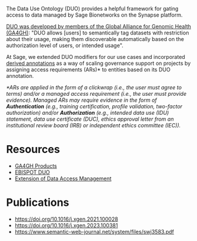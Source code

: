 
The Data Use Ontology (DUO) provides a helpful framework for gating access to data managed by Sage Bionetworks on the Synapse platform. 

[DUO was developed by members of the Global Alliance for Genomic Health (GA4GH)](https://github.com/EBISPOT/DUO/blob/master/README.md): "DUO allows [users] to semantically tag datasets with restriction about their usage, making them discoverable automatically based on the authorization level of users, or intended usage".

At Sage, we extended DUO modifiers for our use cases and incorporated [derived annotations](https://sagebionetworks.jira.com/wiki/spaces/PLFM/pages/2597617665/API+Changes+to+support+Extension+of+Data+Access+Management+to+Users+outside+of+Sage+ACT) as a way of scaling governance support on projects by assigning access requirements (ARs)* to entities based on its DUO annotation.

_*ARs are applied in the form of a clickwrap (i.e., the user must agree to terms) and/or a managed access requirement (i.e., the user must provide evidence). Managed ARs may require evidence in the form of **Authentication** (e.g., training certification, profile validation, two-factor authorization) and/or **Authorization** (e.g., intended data use (IDU) statement, data use certificate (DUC), ethics approval letter from an institutional review board (IRB) or independent ethics committee (IEC))._


# Resources
 - [GA4GH Products](https://www.ga4gh.org/product/data-use-ontology-duo/)
 - [EBISPOT DUO](https://github.com/EBISPOT/DUO/blob/master/README.md)
 - [Extension of Data Access Management](https://sagebionetworks.jira.com/wiki/spaces/PLFM/pages/2597617665/API+Changes+to+support+Extension+of+Data+Access+Management+to+Users+outside+of+Sage+ACT)


# Publications
 - https://doi.org/10.1016/j.xgen.2021.100028
 - https://doi.org/10.1016/j.xgen.2023.100381
 - https://www.semantic-web-journal.net/system/files/swj3583.pdf
